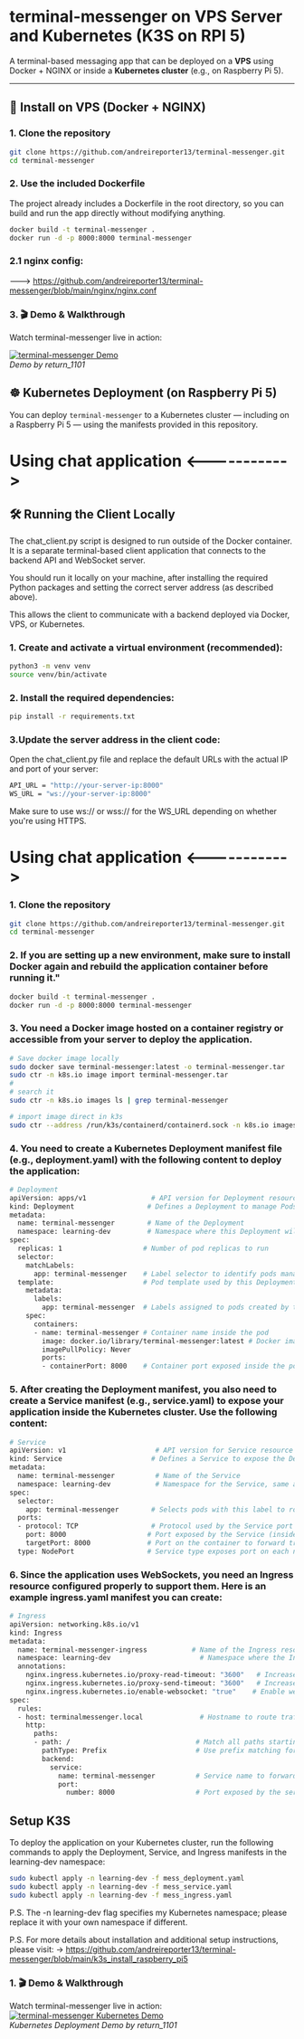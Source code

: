 # terminal-messenger on VPS Server and Kubernetes (K3S on RPI 5)

A terminal-based messaging app that can be deployed on a **VPS** using Docker + NGINX or inside a **Kubernetes cluster** (e.g., on Raspberry Pi 5).

---

## 🔧 Install on VPS (Docker + NGINX)

### 1. Clone the repository
```bash
git clone https://github.com/andreireporter13/terminal-messenger.git
cd terminal-messenger
```

### 2. Use the included Dockerfile
The project already includes a Dockerfile in the root directory, so you can build and run the app directly without modifying anything.
```bash
docker build -t terminal-messenger .
docker run -d -p 8000:8000 terminal-messenger
```

### 2.1 nginx config:
---> https://github.com/andreireporter13/terminal-messenger/blob/main/nginx/nginx.conf

### 3. 🎬 Demo & Walkthrough

Watch terminal-messenger live in action:

[![terminal-messenger Demo](https://img.youtube.com/vi/wqdllVNsiyw/0.jpg)](https://www.youtube.com/watch?v=wqdllVNsiyw)
<br>
*Demo by return_1101*

## ☸️ Kubernetes Deployment (on Raspberry Pi 5)

You can deploy `terminal-messenger` to a Kubernetes cluster — including on a Raspberry Pi 5 — using the manifests provided in this repository.

# Using chat application <----------->
## 🛠️ Running the Client Locally
The chat_client.py script is designed to run outside of the Docker container. It is a separate terminal-based client application that connects to the backend API and WebSocket server.

You should run it locally on your machine, after installing the required Python packages and setting the correct server address (as described above).

This allows the client to communicate with a backend deployed via Docker, VPS, or Kubernetes.

### 1. Create and activate a virtual environment (recommended):
```bash
python3 -m venv venv
source venv/bin/activate
```

### 2. Install the required dependencies:
```bash
pip install -r requirements.txt
```

### 3.Update the server address in the client code:
Open the chat_client.py file and replace the default URLs with the actual IP and port of your server:
```bash
API_URL = "http://your-server-ip:8000"
WS_URL = "ws://your-server-ip:8000"
```

Make sure to use ws:// or wss:// for the WS_URL depending on whether you're using HTTPS.

# Using chat application <----------->

### 1. Clone the repository

```bash
git clone https://github.com/andreireporter13/terminal-messenger.git
cd terminal-messenger
```

### 2. If you are setting up a new environment, make sure to install Docker again and rebuild the application container before running it."

```bash
docker build -t terminal-messenger .
docker run -d -p 8000:8000 terminal-messenger
```

### 3. You need a Docker image hosted on a container registry or accessible from your server to deploy the application.

```bash
# Save docker image locally
sudo docker save terminal-messenger:latest -o terminal-messenger.tar
sudo ctr -n k8s.io image import terminal-messenger.tar
#
# search it
sudo ctr -n k8s.io images ls | grep terminal-messenger

# import image direct in k3s
sudo ctr --address /run/k3s/containerd/containerd.sock -n k8s.io images import terminal-messenger.tar
```

### 4. You need to create a Kubernetes Deployment manifest file (e.g., deployment.yaml) with the following content to deploy the application:

```bash
# Deployment
apiVersion: apps/v1                # API version for Deployment resource
kind: Deployment                  # Defines a Deployment to manage Pods
metadata:
  name: terminal-messenger        # Name of the Deployment
  namespace: learning-dev         # Namespace where this Deployment will be created
spec:
  replicas: 1                    # Number of pod replicas to run
  selector:
    matchLabels:
      app: terminal-messenger    # Label selector to identify pods managed by this Deployment
  template:                      # Pod template used by this Deployment
    metadata:
      labels:
        app: terminal-messenger  # Labels assigned to pods created by this Deployment
    spec:
      containers:
      - name: terminal-messenger # Container name inside the pod
        image: docker.io/library/terminal-messenger:latest # Docker image to use (local image expected)
        imagePullPolicy: Never
        ports:
        - containerPort: 8000    # Container port exposed inside the pod
```

### 5. After creating the Deployment manifest, you also need to create a Service manifest (e.g., service.yaml) to expose your application inside the Kubernetes cluster. Use the following content:

```bash
# Service
apiVersion: v1                      # API version for Service resource
kind: Service                      # Defines a Service to expose the Deployment
metadata:
  name: terminal-messenger          # Name of the Service
  namespace: learning-dev           # Namespace for the Service, same as Deployment
spec:
  selector:
    app: terminal-messenger        # Selects pods with this label to route traffic to
  ports:
  - protocol: TCP                  # Protocol used by the Service port
    port: 8000                    # Port exposed by the Service (inside the cluster)
    targetPort: 8000              # Port on the container to forward traffic to
  type: NodePort                  # Service type exposes port on each node on a random port (30000-32767)
```

### 6. Since the application uses WebSockets, you need an Ingress resource configured properly to support them. Here is an example ingress.yaml manifest you can create:

```bash
# Ingress
apiVersion: networking.k8s.io/v1
kind: Ingress
metadata:
  name: terminal-messenger-ingress           # Name of the Ingress resource
  namespace: learning-dev                      # Namespace where the Ingress is deployed
  annotations:
    nginx.ingress.kubernetes.io/proxy-read-timeout: "3600"   # Increase read timeout to keep websocket alive
    nginx.ingress.kubernetes.io/proxy-send-timeout: "3600"   # Increase send timeout for the same reason
    nginx.ingress.kubernetes.io/enable-websocket: "true"    # Enable websocket support in NGINX ingress
spec:
  rules:
  - host: terminalmessenger.local              # Hostname to route traffic for this ingress
    http:
      paths:
      - path: /                               # Match all paths starting with '/'
        pathType: Prefix                      # Use prefix matching for paths
        backend:
          service:
            name: terminal-messenger          # Service name to forward traffic to
            port:
              number: 8000                    # Port exposed by the service to target
```

## Setup K3S
To deploy the application on your Kubernetes cluster, run the following commands to apply the Deployment, Service, and Ingress manifests in the learning-dev namespace:

```bash
sudo kubectl apply -n learning-dev -f mess_deployment.yaml
sudo kubectl apply -n learning-dev -f mess_service.yaml
sudo kubectl apply -n learning-dev -f mess_ingress.yaml
```

P.S. The -n learning-dev flag specifies my Kubernetes namespace; please replace it with your own namespace if different.

P.S. For more details about installation and additional setup instructions, please visit:
-> https://github.com/andreireporter13/terminal-messenger/blob/main/k3s_install_raspberry_pi5

### 1. 🎬 Demo & Walkthrough

Watch terminal-messenger live in action:
<br>
[![terminal-messenger Kubernetes Demo](https://img.youtube.com/vi/BxltdW97iP4/0.jpg)](https://www.youtube.com/watch?v=BxltdW97iP4)
<br>
*Kubernetes Deployment Demo by return_1101*
